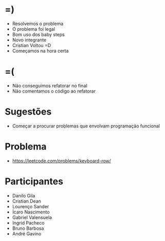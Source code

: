=)
==
- Resolvemos o problema
- O problema foi legal
- Bom uso dos baby steps
- Novo integrante
- Cristian Voltou =D
- Começamos na hora certa

=(
==
- Não conseguimos refatorar no final
- Não comentamos o código ao refatorar

Sugestões
=========
- Começar a procurar problemas que envolvam programação funcional

Problema
========
- https://leetcode.com/problems/keyboard-row/

Participantes
=============
- Danilo Gila
- Cristian Dean
- Lourenço Sander
- Ícaro Nascimento
- Gabriel Valensuela
- Ingrid Pacheco
- Bruno Barbosa
- André Gavino